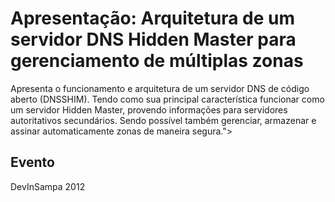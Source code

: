 # Apresentação: Arquitetura de um servidor DNS Hidden Master para gerenciamento de múltiplas zonas

Apresenta o funcionamento e arquitetura de um servidor
DNS de código aberto (DNSSHIM). Tendo como sua principal característica funcionar como um servidor Hidden Master, provendo informações para servidores autoritativos secundários. Sendo possível também gerenciar, armazenar e assinar automaticamente zonas de maneira segura.">


## Evento

DevInSampa 2012